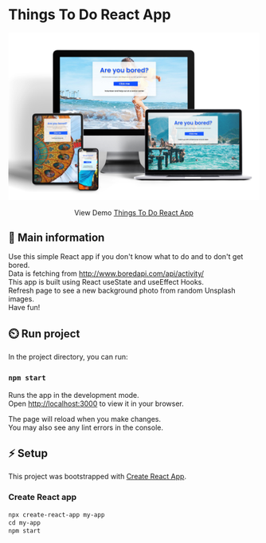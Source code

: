 # Things To Do React App

![cover](.../../src/assets/cover.jpg)

<center> View Demo <a href="https://react-things-todo.netlify.app/" target="_blank">Things To Do React App</a> </center>

## 🦉 Main information

Use this simple React app if you don't know what to do and to don't get bored.\
Data is fetching from http://www.boredapi.com/api/activity/ \
This app is built using React useState and useEffect Hooks. \
Refresh page to see a new background photo from random Unsplash images. \
Have fun! 

## ⏲️ Run project

In the project directory, you can run:

### `npm start`

Runs the app in the development mode.\
Open [http://localhost:3000](http://localhost:3000) to view it in your browser.

The page will reload when you make changes.\
You may also see any lint errors in the console.

## ⚡ Setup

This project was bootstrapped with [Create React App](https://github.com/facebook/create-react-app).

### Create React app

```
npx create-react-app my-app
cd my-app
npm start
```
